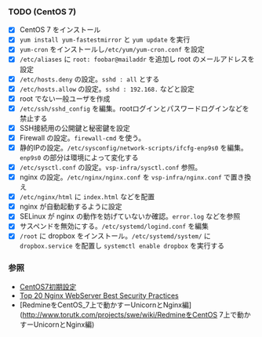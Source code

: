 
### TODO (CentOS 7)

- [x] CentOS 7 をインストール
- [x] `yum install yum-fastestmirror` と `yum update` を実行
- [x] `yum-cron` をインストールし`/etc/yum/yum-cron.conf` を設定
- [x] `/etc/aliases` に `root: foobar@mailaddr` を追加し root のメールアドレスを設定
- [x] `/etc/hosts.deny` の設定。`sshd : all` とする
- [x] `/etc/hosts.allow` の設定。`sshd : 192.168.` などと設定
- [x] root でない一般ユーザを作成
- [x] `/etc/ssh/sshd_config` を編集。rootログインとパスワードログインなどを禁止する
- [x] SSH接続用の公開鍵と秘密鍵を設定
- [x] Firewall の設定。`firewall-cmd` を使う。
- [x] 静的IPの設定。`/etc/sysconfig/network-scripts/ifcfg-enp9s0` を編集。`enp9s0` の部分は環境によって変化する
- [x] `/etc/sysctl.conf` の設定。`vsp-infra/sysctl.conf` 参照。
- [x] nginx の設定。`/etc/nginx/nginx.conf` を `vsp-infra/nginx.conf` で置き換え
- [x] `/etc/nginx/html` に `index.html` などを配置
- [x] nginx が自動起動するように設定
- [x] SELinux が nginx の動作を妨げていないか確認。`error.log` などを参照
- [x] サスペンドを無効にする。`/etc/systemd/logind.conf` を編集
- [x] `/root` に dropbox をインストール。`/etc/systemd/system/` に `dropbox.service` を配置し `systemctl enable dropbox` を実行する

### 参照
- [CentOS7初期設定](http://centossrv.com/centos7-init.shtml)
- [Top 20 Nginx WebServer Best Security Practices](http://www.cyberciti.biz/tips/linux-unix-bsd-nginx-webserver-security.html)
- [RedmineをCentOS_7上で動かすーUnicornとNginx編](http://www.torutk.com/projects/swe/wiki/RedmineをCentOS 7上で動かすーUnicornとNginx編)
